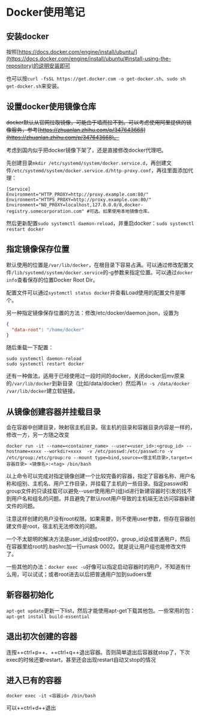 # Docker使用笔记

## 安装docker

按照[https://docs.docker.com/engine/install/ubuntu/](https://docs.docker.com/engine/install/ubuntu/#install-using-the-repository)的说明安装即可

也可以按`curl -fsSL https://get.docker.com -o get-docker.sh`、`sudo sh get-docker.sh`来安装。

## 设置docker使用镜像仓库

~~docker默认从官网拉取镜像，可能由于墙而拉不到。可以考虑使用阿里提供的镜像服务，参考[https://zhuanlan.zhihu.com/p/347643668](https://zhuanlan.zhihu.com/p/347643668)。~~

考虑到国内似乎把docker镜像下架了，还是直接修改docker代理吧。

先创建目录`mkdir /etc/systemd/system/docker.service.d`，再创建文件`/etc/systemd/system/docker.service.d/http-proxy.conf`，再往里面添加代理：

```shell
[Service]
Environment="HTTP_PROXY=http://proxy.example.com:80/"
Environment="HTTPS_PROXY=http://proxy.example.com:80/"
Environment="NO_PROXY=localhost,127.0.0.0/8,docker-registry.somecorporation.com" #可选。如果使用本地镜像仓库。
```

然后更新配置`sudo systemctl daemon-reload`，并重启docker：`sudo systemctl restart docker`

## 指定镜像保存位置

默认使用的位置是`/var/lib/docker`，在根目录下容易占满。可以通过修改配置文件`/lib/systemd/system/docker.service`的-g参数来指定位置。可以通过`docker info`查看保存的位置Docker Root Dir。

配置文件可以通过`systemctl status docker`并查看Load使用的配置文件是哪个。

另一种指定镜像保存位置的方法：修改/etc/docker/daemon.json，设置为

```json
{
  "data-root": "/home/docker"
}
```

随后重载一下配置：

```shell
sudo systemctl daemon-reload
sudo systemctl restart docker
```

还有一种做法，适用于已经使用过一段时间的docker，关闭docker后mv原来的`/var/lib/docker`到新目录（比如/data/docker）然后再`ln -s /data/docker /var/lib/docker`建立软链接。

## 从镜像创建容器并挂载目录

会在容器中创建目录，映射宿主机目录。宿主机的目录和容器目录内容是一样的，修改一方，另一方随之改变

```shell
docker run -it --name=<container_name> --user=<user_id>:<group_id> --hostname=xxxx --workdir=xxxx  -v /etc/passwd:/etc/passwd:ro -v /etc/group:/etc/group:ro --mount type=bind,source=<宿主机目录>,target=<容器目录> <镜像名>:<tag> /bin/bash
```
以上命令可以完成对指定镜像创建一个比较完备的容器，指定了容器名称、用户名称和组别、主机名、用户工作目录，并挂载了主机的一些目录。指定passwd和group文件的只读挂载可以避免--user使用用户(组)id进行新建容器时引发的找不到用户名和组名的问题。并且避免了默认root用户导致的主机端无法访问容器新建文件的问题。

注意这样创建的用户没有root权限。如果需要，则不使用user参数，但存在容器创建文件是root，宿主机无法修改的问题。

一个不太聪明的解决方法是user_id设成root的0，group_id设成普通用户，然后在容器里给root的.bashrc加一行umask 0002。就是说让用户组也能修改文件了。

一些其他的办法：`docker exec -u`好像可以指定启动容器时的用户，不知道有什么用，可以试试；或者root进去以后把普通用户加到sudoers里

## 新容器初始化

`apt-get update`更新一下list，然后才能使用apt-get下载其他包。一些常用的包：`apt-get install build-essential`

## 退出初次创建的容器

连按++ctrl+p++、++ctrl+q++退出容器。否则简单退出后容器就stop了，下次exec的时候还要restart，甚至还会出现restart自动又stop的情况

## 进入已有的容器

```shell
docker exec -it <容器id> /bin/bash
```

可以++ctrl+d++退出

